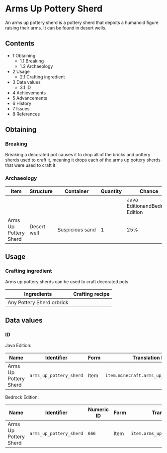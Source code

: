 # Arms Up Pottery Sherd
An arms up pottery sherd is a pottery sherd that depicts a humanoid figure raising their arms. It can be found in desert wells.

## Contents
- 1 Obtaining
	- 1.1 Breaking
	- 1.2 Archaeology
- 2 Usage
	- 2.1 Crafting ingredient
- 3 Data values
	- 3.1 ID
- 4 Achievements
- 5 Advancements
- 6 History
- 7 Issues
- 8 References

## Obtaining
### Breaking
Breaking a decorated pot causes it to drop all of the bricks and pottery sherds used to craft it, meaning it drops each of the arms up pottery sherds that were used to craft it.

### Archaeology
| Item                  | Structure   | Container       | Quantity | Chance                         |
|-----------------------|-------------|-----------------|----------|--------------------------------|
|                       |             |                 |          | Java EditionandBedrock Edition |
| Arms Up Pottery Sherd | Desert well | Suspicious sand | 1        | 25%                            |

## Usage
### Crafting ingredient
Arms up pottery sherds can be used to craft decorated pots.

| Ingredients               | Crafting recipe |
|---------------------------|-----------------|
| Any Pottery Sherd orbrick |                 |

## Data values
### ID
Java Edition:

| Name                  | Identifier              | Form | Translation key                        |
|-----------------------|-------------------------|------|----------------------------------------|
| Arms Up Pottery Sherd | `arms_up_pottery_sherd` | Item | `item.minecraft.arms_up_pottery_sherd` |

Bedrock Edition:

| Name                  | Identifier              | Numeric ID | Form | Translation key                   |
|-----------------------|-------------------------|------------|------|-----------------------------------|
| Arms Up Pottery Sherd | `arms_up_pottery_sherd` | `666`      | Item | `item.arms_up_pottery_sherd.name` |

